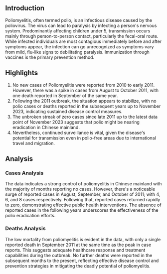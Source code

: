 ## Introduction

Poliomyelitis, often termed polio, is an infectious disease caused by the poliovirus. The virus can lead to paralysis by infecting a person's nervous system. Predominantly affecting children under 5, transmission occurs mainly through person-to-person contact, particularly the fecal-oral route. While infected individuals are most contagious immediately before and after symptoms appear, the infection can go unrecognized as symptoms vary from mild, flu-like signs to debilitating paralysis. Immunization through vaccines is the primary prevention method.

## Highlights

1. No new cases of Poliomyelitis were reported from 2010 to early 2011. However, there was a spike in cases from August to October 2011, with one death reported in September of the same year. <br/>
2. Following the 2011 outbreak, the situation appears to stabilize, with no polio cases or deaths reported in the subsequent years up to November 2023, indicating sustained disease control measures. <br/>
3. The unbroken streak of zero cases since late 2011 up to the latest data point of November 2023 suggests that polio might be nearing eradication in Chinese mainland. <br/>
4. Nevertheless, continued surveillance is vital, given the disease's potential for transmission even in polio-free areas due to international travel and migration. <br/>

## Analysis

### Cases Analysis

The data indicates a strong control of poliomyelitis in Chinese mainland with the majority of months reporting no cases. However, there's a noticeable surge of reported cases in August, September, and October of 2011; with 4, 6, and 8 cases respectively. Following that, reported cases returned rapidly to zero, demonstrating effective public health interventions. The absence of reported cases in the following years underscores the effectiveness of the polio eradication efforts.

### Deaths Analysis

The low mortality from poliomyelitis is evident in the data, with only a single reported death in September 2011 at the same time as the peak in case reports. This suggests adequate healthcare response and treatment capabilities during the outbreak. No further deaths were reported in the subsequent months to the present, reflecting effective disease control and prevention strategies in mitigating the deadly potential of poliomyelitis.
